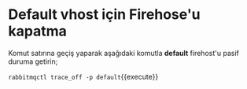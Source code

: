 # Default vhost için Firehose'u kapatma

Komut satırına geçiş yaparak aşağıdaki komutla **default** firehost'u pasif duruma getirin;

`rabbitmqctl trace_off -p default`{{execute}}